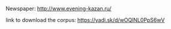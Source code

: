 Newspaper:
http://www.evening-kazan.ru/


link to download the corpus:
https://yadi.sk/d/wOQlNL0PpS6wV
